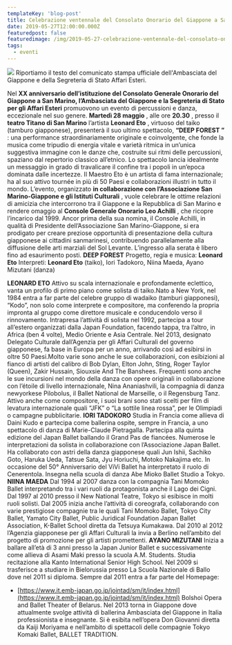 ```yaml
---
templateKey: 'blog-post'
title: Celebrazione ventennale del Consolato Onorario del Giappone a San Marino
date: 2019-05-27T12:00:00.000Z
featuredpost: false
featuredimage: /img/2019-05-27-celebrazione-ventennale-del-consolato-onorario-del-giappone-a-san-marino.jpg
tags:
  - eventi
---
```



![](/img/2019-05-27-celebrazione-ventennale-del-consolato-onorario-del-giappone-a-san-marino.jpg)
Riportiamo il testo del comunicato stampa ufficiale dell'Ambasciata del Giappone e della Segreteria di Stato Affari Esteri. 

 Nel **XX anniversario dell’istituzione del Consolato Generale Onorario del Giappone a San Marino, l’Ambasciata del Giappone e la Segreteria di Stato per gli Affari Esteri**  promuovono un evento di percussioni e danza, eccezionale nel suo genere. **Martedì 28 maggio** , alle ore **20.30** , presso il **teatro Titano di San Marino**  l’artista **Leonard Eto** , virtuoso del taiko (tamburo giapponese), presenterà il suo ultimo spettacolo, **“**DEEP FOREST** ”** : una performance straordinariamente originale e coinvolgente, che fonde la musica come tripudio di energia vitale e varietà ritmica in un’unica suggestiva immagine con le danze che, costruite sui ritmi delle percussioni, spaziano dal repertorio classico all’etnico. Lo spettacolo lancia idealmente un messaggio in grado di travalicare il confine tra i popoli in un’epoca dominata dalle incertezze. Il Maestro Eto è un artista di fama internazionale; ha al suo attivo tournée in più di 50 Paesi e collaborazioni illustri in tutto il mondo. L’evento, organizzato **in collaborazione con l’Associazione San Marino-Giappone e gli Istituti Culturali** , vuole celebrare le ottime relazioni di amicizia che intercorrono tra il Giappone e la Repubblica di San Marino e rendere omaggio al **Console Generale Onorario Leo Achilli** , che ricopre l’incarico dal 1999. Ancor prima della sua nomina, il Console Achilli, in qualità di Presidente dell’Associazione San Marino-Giappone, si era prodigato per creare preziose opportunità di presentazione della cultura giapponese ai cittadini sanmarinesi, contribuendo parallelamente alla diffusione delle arti marziali del Sol Levante. L’ingresso alla serata è libero fino ad esaurimento posti. **DEEP FOREST**  Progetto, regia e musica: **Leonard Eto**  Interpreti: **Leonard Eto**  (taiko), Iori Tadokoro, Niina Maeda, Ayano Mizutani (danza)   

 

 **LEONARD ETO**  Attivo su scala internazionale e profondamente eclettico, vanta un profilo di primo piano come solista di taiko.Nato a New York, nel 1984 entra a far parte del celebre gruppo di wadaiko (tamburi giapponesi), “Kodo”, non solo come interprete e compositore, ma conferendo la propria impronta al gruppo come direttore musicale e conducendolo verso il rinnovamento. Intrapresa l’attività di solista nel 1992, partecipa a tour all’estero organizzati dalla Japan Foundation, facendo tappa, tra l’altro, in Africa (ben 4 volte), Medio Oriente e Asia Centrale. Nel 2013, designato Delegato Culturale dall’Agenzia per gli Affari Culturali del governo giapponese, fa base in Europa per un anno, arrivando così ad esibirsi in oltre 50 Paesi.Molto varie sono anche le sue collaborazioni, con esibizioni al fianco di artisti del calibro di Bob Dylan, Elton John, Sting, Roger Taylor (Queen), Zakir Hussain, Siouxsie And The Banshees. Frequenti sono anche le sue incursioni nel mondo della danza con opere originali in collaborazione con l’étoile di livello internazionale, Nina Ananiashvili, la compagnia di danza newyorkese Pilobolus, il Ballet National de Marseille, o il Regensburg Tanz. Attivo anche come compositore, i suoi brani sono stati scelti per film di levatura internazionale quali “JFK” o “La sottile linea rossa”, per le Olimpiadi o campagne pubblicitarie. **IORI TADOKORO**  Studia in Francia come allieva di Daini Kudo e partecipa come ballerina ospite, sempre in Francia, a uno spettacolo di danza di Marie-Claude Pietragalla. Partecipa alla quinta edizione del Japan Ballet ballando il Grand Pas de fiancées. Numerose le interpretazioni da solista in collaborazione con l’Associazione Japan Ballet. Ha collaborato con astri della danza giapponese quali Jun Ishii, Sachiko Goto, Haruka Ueda, Tatsue Sata, Jyu Horiuchi, Motoko Nakajima etc. In occasione del 50° Anniversario del ViVi Ballet ha interpretato il ruolo di Cenerentola. Insegna nella scuola di danza Abe Mioko Ballet Studio a Tokyo. **NIINA MAEDA**  Dal 1994 al 2007 danza con la compagnia Tani Momoko Ballet interpretando tra i vari ruoli da protagonista anche il Lago dei Cigni. Dal 1997 al 2010 presso il New National Teatre, Tokyo si esibisce in molti ruoli solisti. Dal 2005 inizia anche l’attività di coreografa, collaborando con varie prestigiose compagnie tra le quali Tani Momoko Ballet, Tokyo City Ballet, Yamato City Ballet, Public Juridical Foundation Japan Ballet Association, K-Ballet School diretta da Tetsuya Kumakawa. Dal 2010 al 2012 l’Agenzia giapponese per gli Affari Culturali la invia a Berlino nell’ambito del progetto di promozione per gli artisti promettenti. **AYANO MIZUTANI**  Inizia a ballare all’età di 3 anni presso la Japan Junior Ballet e successivamente come allieva di Asami Maki presso la scuola A.M. Students. Studia recitazione alla Kanto International Senior High School. Nel 2009 si trasferisce a studiare in Bielorussia presso La Scuola Nazionale di Ballo dove nel 2011 si diploma. Sempre dal 2011 entra a far parte del Homepage: 
 - [https://www.it.emb-japan.go.jp/jointad/sm/it/index.html](https://www.it.emb-japan.go.jp/jointad/sm/it/index.html) Bolshoi Opera and Ballet Theater of Belarus. Nel 2013 torna in Giappone dove attualmente svolge attività di ballerina Ambasciata del Giappone in Italia professionista e insegnante. Si è esibita nell’opera Don Giovanni diretta da Kaiji Moriyama e nell’ambito di spettacoli delle compagnie Tokyo Komaki Ballet, BALLET TRADITION.